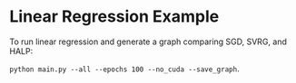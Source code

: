 # Linear Regression Example

To run linear regression and generate a graph comparing SGD, SVRG, and HALP:

```python main.py --all --epochs 100 --no_cuda --save_graph```.
